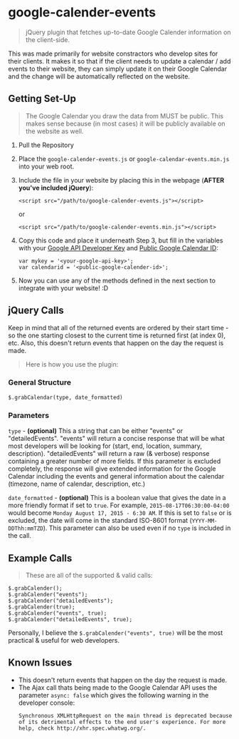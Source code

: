 # google-calender-events
> jQuery plugin that fetches up-to-date Google Calender information on the client-side.

This was made primarily for website constractors who develop sites for their clients. It makes it so that if the client needs to update a calendar / add events to their website, they can simply update it on their Google Calendar and the change will be automatically reflected on the website. 

## Getting Set-Up

> The Google Calendar you draw the data from MUST be public. This makes sense because (in most cases) it will be publicly available on the website as well.

1. Pull the Repository
2. Place the ```google-calender-events.js``` or ```google-calendar-events.min.js``` into your web root.
3. Include the file in your website by placing this in the webpage (**AFTER you've included jQuery**):

	```
	<script src="/path/to/google-calender-events.js"></script>
	```
	or
	```
	<script src="/path/to/google-calender-events.min.js"></script>
	```
4. Copy this code and place it underneath Step 3, but fill in the variables with your [Google API Developer Key](https://console.developers.google.com) and [Public Google Calendar ID](http://wpdocs.philderksen.com/google-calendar-events/getting-started/find-calendar-id/):
	```
	var mykey = '<your-google-api-key>'; 
    var calendarid = '<public-google-calender-id>'; 
	```
5. Now you can use any of the methods defined in the next section to integrate with your website! :D

## jQuery Calls

Keep in mind that all of the returned events are ordered by their start time - so the one starting closest to the current time is returned first (at index 0), etc. Also, this doesn't return events that happen on the day the request is made.

> Here is how you use the plugin:

### General Structure

```$.grabCalendar(type, date_formatted)```

### Parameters

```type``` - **(optional)** This a string that can be either "events" or "detailedEvents". "events" will return a concise response that will be what most developers will be looking for (start, end, location, summary, description). "detailedEvents" will return a raw (& verbose) response containing a greater number of more fields. If this parameter is excluded completely, the response will give extended information for the Google Calendar including the events and general information about the calendar (timezone, name of calendar, description, etc.)

```date_formatted``` - **(optional)** This is a boolean value that gives the date in a more friendly format if set to ```true```. For example, ```2015-08-17T06:30:00-04:00``` would become ```Monday August 17, 2015 - 6:30 AM```. If this is set to ```false``` or is excluded, the date will come in the standard ISO-8601 format (```YYYY-MM-DDThh:mmTZD```). This parameter can also be used even if no ```type``` is included in the call.

## Example Calls

> These are all of the supported & valid calls:

```
$.grabCalender();
$.grabCalender("events");
$.grabCalender("detailedEvents");
$.grabCalender(true);
$.grabCalender("events", true);
$.grabCalender("detailedEvents", true);
```

Personally, I believe the ```$.grabCalender("events", true)``` will be the most practical & useful for web developers. 

## Known Issues

- This doesn't return events that happen on the day the request is made.
- The Ajax call thats being made to the Google Calendar API uses the parameter ```async: false``` which gives the following warning in the developer console:
	```
	Synchronous XMLHttpRequest on the main thread is deprecated because of its detrimental effects to the end user's experience. For more help, check http://xhr.spec.whatwg.org/.
	```
